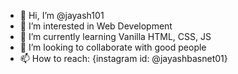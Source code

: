 - 👋 Hi, I’m @jayash101
- 👀 I’m interested in Web Development
- 🌱 I’m currently learning Vanilla HTML, CSS, JS
- 💞️ I’m looking to collaborate with good people
- 📫 How to reach: {instagram id: @jayashbasnet01}

<!---
jayash101/jayash101 is a ✨ special ✨ repository because its `README.md` (this file) appears on your GitHub profile.
You can click the Preview link to take a look at your changes.
--->
